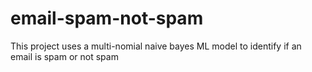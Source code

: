 # email-spam-not-spam
This project uses a multi-nomial naive bayes ML model to identify if an email is spam or not spam
